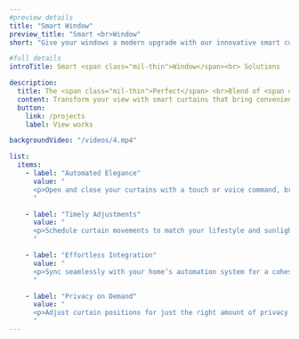 ```yaml
---
#preview details
title: "Smart Window"
preview_title: "Smart <br>Window"
short: "Give your windows a modern upgrade with our innovative smart curtain solutions."

#full details
introTitle: Smart <span class="mil-thin">Window</span><br> Solutions

description:
  title: The <span class="mil-thin">Perfect</span> <br>Blend of <span class="mil-thin">Style</span> and <span class="mil-thin">Function</span>
  content: Transform your view with smart curtains that bring convenience and sophistication to your home. Our innovative solutions allow you to automate curtain movements with a touch or voice command, schedule adjustments to fit your lifestyle and sunlight needs, and seamlessly integrate with your home’s automation system. Enjoy privacy on demand and elevate the style and functionality of your windows with our smart curtain solutions.
  button:
    link: /projects
    label: View works

backgroundVideo: "/videos/4.mp4"

list:
  items:
    - label: "Automated Elegance"
      value: "
      <p>Open and close your curtains with a touch or voice command, bringing modern convenience to your home.</p>
      "

    - label: "Timely Adjustments"
      value: "
      <p>Schedule curtain movements to match your lifestyle and sunlight needs, ensuring optimal comfort and energy efficiency.</p>
      "

    - label: "Effortless Integration"
      value: "
      <p>Sync seamlessly with your home’s automation system for a cohesive and convenient living experience.</p>
      "

    - label: "Privacy on Demand"
      value: "
      <p>Adjust curtain positions for just the right amount of privacy and light, enhancing your home's ambiance and functionality.</p>
      "
---
```

